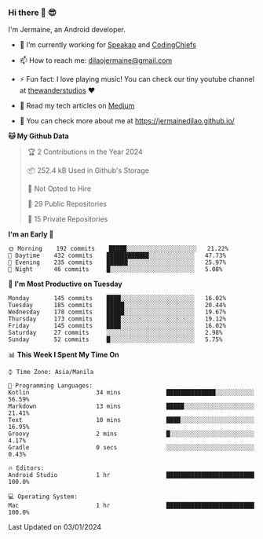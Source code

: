 ### Hi there 👋 😎
I'm Jermaine, an Android developer.

- 🔭 I’m currently working for [Speakap](https://www.speakap.com/) and [CodingChiefs](https://codingchiefs.com/en/)

- 📫 How to reach me: dilaojermaine@gmail.com

- ⚡ Fun fact: I love playing music! You can check our tiny youtube channel at [thewanderstudios](https://www.youtube.com/thewanderstudios) ♥️

- 📖 Read my tech articles on [Medium](https://jermainedilao.medium.com/)

- 👀 You can check more about me at https://jermainedilao.github.io/

<!--
**jermainedilao/jermainedilao** is a ✨ _special_ ✨ repository because its `README.md` (this file) appears on your GitHub profile.

Here are some ideas to get you started:

- 🔭 I’m currently working on ...
- 🌱 I’m currently learning ...
- 👯 I’m looking to collaborate on ...
- 🤔 I’m looking for help with ...
- 💬 Ask me about ...
- 📫 How to reach me: ...
- 😄 Pronouns: ...
- ⚡ Fun fact: ...
-->

<!--START_SECTION:waka-->
**🐱 My Github Data** 

> 🏆 2 Contributions in the Year 2024
 > 
> 📦 252.4 kB Used in Github's Storage 
 > 
> 🚫 Not Opted to Hire
 > 
> 📜 29 Public Repositories 
 > 
> 🔑 15 Private Repositories  
 > 
**I'm an Early 🐤** 

```text
🌞 Morning    192 commits    █████░░░░░░░░░░░░░░░░░░░░   21.22% 
🌆 Daytime    432 commits    ████████████░░░░░░░░░░░░░   47.73% 
🌃 Evening    235 commits    ██████░░░░░░░░░░░░░░░░░░░   25.97% 
🌙 Night      46 commits     █░░░░░░░░░░░░░░░░░░░░░░░░   5.08%

```
📅 **I'm Most Productive on Tuesday** 

```text
Monday       145 commits    ████░░░░░░░░░░░░░░░░░░░░░   16.02% 
Tuesday      185 commits    █████░░░░░░░░░░░░░░░░░░░░   20.44% 
Wednesday    178 commits    █████░░░░░░░░░░░░░░░░░░░░   19.67% 
Thursday     173 commits    ████░░░░░░░░░░░░░░░░░░░░░   19.12% 
Friday       145 commits    ████░░░░░░░░░░░░░░░░░░░░░   16.02% 
Saturday     27 commits     ░░░░░░░░░░░░░░░░░░░░░░░░░   2.98% 
Sunday       52 commits     █░░░░░░░░░░░░░░░░░░░░░░░░   5.75%

```


📊 **This Week I Spent My Time On** 

```text
⌚︎ Time Zone: Asia/Manila

💬 Programming Languages: 
Kotlin                   34 mins             ██████████████░░░░░░░░░░░   56.59% 
Markdown                 13 mins             █████░░░░░░░░░░░░░░░░░░░░   21.41% 
Text                     10 mins             ████░░░░░░░░░░░░░░░░░░░░░   16.95% 
Groovy                   2 mins              █░░░░░░░░░░░░░░░░░░░░░░░░   4.17% 
Gradle                   0 secs              ░░░░░░░░░░░░░░░░░░░░░░░░░   0.43%

🔥 Editors: 
Android Studio           1 hr                █████████████████████████   100.0%

💻 Operating System: 
Mac                      1 hr                █████████████████████████   100.0%

```


 Last Updated on 03/01/2024
<!--END_SECTION:waka-->

